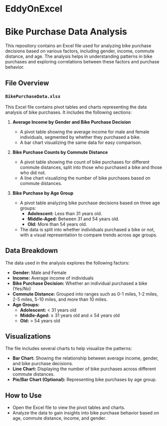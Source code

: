# EddyOnExcel

# Bike Purchase Data Analysis

This repository contains an Excel file used for analyzing bike purchase decisions based on various factors, including gender, income, commute distance, and age. The analysis helps in understanding patterns in bike purchases and exploring correlations between these factors and purchase behavior.

## File Overview

### `BikePurchaseData.xlsx`
This Excel file contains pivot tables and charts representing the data analysis of bike purchases. It includes the following sections:

1. **Average Income by Gender and Bike Purchase Decision**
   - A pivot table showing the average income for male and female individuals, segmented by whether they purchased a bike.
   - A bar chart visualizing the same data for easy comparison.
  
2. **Bike Purchase Counts by Commute Distance**
   - A pivot table showing the count of bike purchases for different commute distances, split into those who purchased a bike and those who did not.
   - A line chart visualizing the number of bike purchases based on commute distances.
   
3. **Bike Purchase by Age Group**
   - A pivot table analyzing bike purchase decisions based on three age groups:
     - **Adolescent:** Less than 31 years old.
     - **Middle-Aged:** Between 31 and 54 years old.
     - **Old:** More than 54 years old.
   - The data is split into whether individuals purchased a bike or not, with a visual representation to compare trends across age groups.

## Data Breakdown
The data used in the analysis explores the following factors:
- **Gender:** Male and Female
- **Income:** Average income of individuals
- **Bike Purchase Decision:** Whether an individual purchased a bike (Yes/No)
- **Commute Distance:** Grouped into ranges such as 0-1 miles, 1-2 miles, 2-5 miles, 5-10 miles, and more than 10 miles.
- **Age Groups:**
   - **Adolescent:** < 31 years old
   - **Middle-Aged:** ≥ 31 years old and ≤ 54 years old
   - **Old:** > 54 years old

## Visualizations
The file includes several charts to help visualize the patterns:
- **Bar Chart:** Showing the relationship between average income, gender, and bike purchase decisions.
- **Line Chart:** Displaying the number of bike purchases across different commute distances.
- **Pie/Bar Chart (Optional):** Representing bike purchases by age group.

## How to Use
- Open the Excel file to view the pivot tables and charts.
- Analyze the data to gain insights into bike purchase behavior based on age, commute distance, income, and gender.

